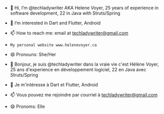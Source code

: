 - 👋 Hi, I’m @techladywriter AKA Helene Voyer, 25 years of experience in software development, 22 in Java with Struts/Spring
- 👀 I’m interested in Dart and Flutter, Android
- 📫 How to reach me: email at techladywriter@gmail.com
-     My personal website www.helenevoyer.ca
- 😄 Pronouns: She/Her

- 👋 Bonjour, je suis @techladywriter dans la vraie vie c'est Hélène Voyer, 25 ans d'experience en développement logiciel, 22 en Java avec Struts/Spring
- 👀 Je m'intéresse à Dart et Flutter, Android
- 📫 Vous pouvez me rejoindre par courriel à techladywriter@gmail.com
- 😄 Pronoms: Elle
<!---
techladywriter/techladywriter is a ✨ special ✨ repository because its `README.md` (this file) appears on your GitHub profile.
You can click the Preview link to take a look at your changes.
--->
